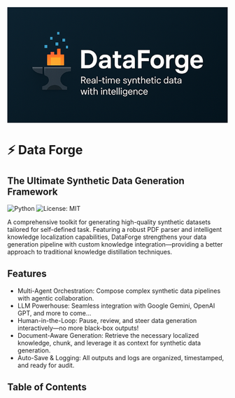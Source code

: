 <div align="center"><img src="https://github.com/phamkinhquoc2002/dataforge/blob/main/truelogo.png" alt="My Image" width="600"/></div>


# ⚡️ Data Forge
## The Ultimate Synthetic Data Generation Framework
![Python](https://img.shields.io/badge/Python-3.11%2B-blue?logo=python) ![License: MIT](https://img.shields.io/badge/License-MIT-green?logo=open-source-initiative)

A comprehensive toolkit for generating high-quality synthetic datasets tailored for self-defined task. Featuring a robust PDF parser and intelligent knowledge localization capabilities, DataForge strengthens your data generation pipeline with custom knowledge integration—providing a better approach to traditional knowledge distillation techniques. 

## Features
* Multi-Agent Orchestration: Compose complex synthetic data pipelines with agentic collaboration.
* LLM Powerhouse: Seamless integration with Google Gemini, OpenAI GPT, and more to come...
* Human-in-the-Loop: Pause, review, and steer data generation interactively—no more black-box outputs!
* Document-Aware Generation: Retrieve the necessary localized knowledge, chunk, and leverage it as context for synthetic data generation.
* Auto-Save & Logging: All outputs and logs are organized, timestamped, and ready for audit.

## Table of Contents

